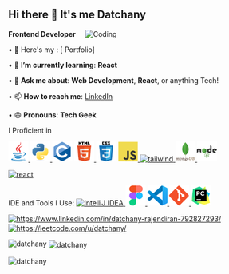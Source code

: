 ## Hi there 👋 It's me Datchany

**Frontend Developer**   <img align="right" alt="Coding" width="350" src="https://user-images.githubusercontent.com/59734313/157189039-c09b3e38-9f42-42c0-ab54-14f1574190a7.gif">

•	🔭 Here's my : [ Portfolio]

•	🌱 **I’m currently learning**: **React**


•	💬 **Ask me about**: **Web Development**, **React**, or anything Tech!  

•	📫 **How to reach me**: [ LinkedIn](https://www.linkedin.com/in/datchany-rajendiran-792827293/)

•	😄 **Pronouns**: **Tech Geek**  

I Proficient in
<p align="left"> 
<a href="https://www.java.com" target="_blank" rel="noreferrer"> <img src="https://raw.githubusercontent.com/devicons/devicon/master/icons/java/java-original.svg" alt="java" width="40" height="40"/> </a>
<a href="https://www.python.org" target="_blank" rel="noreferrer"> <img src="https://raw.githubusercontent.com/devicons/devicon/master/icons/python/python-original.svg" alt="python" width="40" height="40"/>   </a>
<a href="https://www.cprogramming.com/" target="_blank" rel="noreferrer"> <img src="https://raw.githubusercontent.com/devicons/devicon/master/icons/c/c-original.svg" alt="c" width="40" height="40"/></a>          
 <a href="https://www.w3.org/html/" target="_blank" rel="noreferrer"> <img src="https://raw.githubusercontent.com/devicons/devicon/master/icons/html5/html5-original-wordmark.svg" alt="html5" width="40" height="40"/> </a>
<a href="https://www.w3schools.com/css/" target="_blank" rel="noreferrer"> <img src="https://raw.githubusercontent.com/devicons/devicon/master/icons/css3/css3-original-wordmark.svg" alt="css3" width="40" height="40"/></a>
<a href="https://developer.mozilla.org/en-US/docs/Web/JavaScript" target="_blank" rel="noreferrer"> <img src="https://raw.githubusercontent.com/devicons/devicon/master/icons/javascript/javascript-original.svg" alt="javascript" width="40" height="40"/> </a>
<a href="https://tailwindcss.com/" target="_blank" rel="noreferrer"> <img src="https://www.vectorlogo.zone/logos/tailwindcss/tailwindcss-icon.svg" alt="tailwind" width="40" height="40"/> </a>
<a href="https://www.mongodb.com/" target="_blank" rel="noreferrer"> <img src="https://raw.githubusercontent.com/devicons/devicon/master/icons/mongodb/mongodb-original-wordmark.svg" alt="mongodb" width="40" height="40"/> </a>
<a href="https://nodejs.org" target="_blank" rel="noreferrer"> <img src="https://raw.githubusercontent.com/devicons/devicon/master/icons/nodejs/nodejs-original-wordmark.svg" alt="nodejs" width="40" height="40"/> </a>
 
<a href="https://react.dev/" target="_blank" rel="noreferrer"> <img src="https://react.dev/img/header_logo.svg" alt="react" width="40" height="40"/> </a>

 </p>
IDE and Tools I Use:



<a href="https://www.jetbrains.com/idea/">
    <img src="https://raw.githubusercontent.com/devicons/devicon/master/icons/idea/idea-original.svg" alt="IntelliJ IDEA" width="40" height="40"/>
</a>


<a href="https://www.figma.com/">
    <img src="https://raw.githubusercontent.com/devicons/devicon/master/icons/figma/figma-original.svg" alt="Figma" width="40" height="40"/>
</a>

<a href="https://code.visualstudio.com/">
    <img src="https://raw.githubusercontent.com/devicons/devicon/master/icons/vscode/vscode-original.svg" alt="Visual Studio Code" width="40" height="40"/>
</a>

<a href="https://git-scm.com/">
    <img src="https://raw.githubusercontent.com/devicons/devicon/master/icons/git/git-original.svg" alt="Git" width="40" height="40"/>
</a>

<a href="https://www.jetbrains.com/pycharm/">
    <img src="https://raw.githubusercontent.com/devicons/devicon/master/icons/pycharm/pycharm-original.svg" alt="PyCharm" width="40" height="40"/>
<p align="left">
 
<p align="left">
<a href="https://linkedin.com/in/https://www.linkedin.com/in/datchany-rajendiran-792827293/" target="blank"><img align="center" src="https://raw.githubusercontent.com/rahuldkjain/github-profile-readme-generator/master/src/images/icons/Social/linked-in-alt.svg" alt="https://www.linkedin.com/in/datchany-rajendiran-792827293/" height="30" width="40" /></a>
<a href="https://www.leetcode.com/https://leetcode.com/u/datchany/" target="blank"><img align="center" src="https://raw.githubusercontent.com/rahuldkjain/github-profile-readme-generator/master/src/images/icons/Social/leet-code.svg" alt="https://leetcode.com/u/datchany/" height="30" width="40" /></a>
</p>

<p><img align="left" src="https://github-readme-stats.vercel.app/api/top-langs?username=datchany&show_icons=true&locale=en&layout=compact" alt="datchany" /></p>

<p>&nbsp;<img align="center" src="https://github-readme-stats.vercel.app/api?username=datchany&show_icons=true&locale=en" alt="datchany" /></p>

<p><img align="center" src="https://github-readme-streak-stats.herokuapp.com/?user=datchany&" alt="datchany" /></p>

</a>


